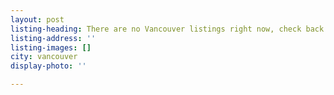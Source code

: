 ```yaml
---
layout: post
listing-heading: There are no Vancouver listings right now, check back soon!
listing-address: ''
listing-images: []
city: vancouver
display-photo: ''

---
```


